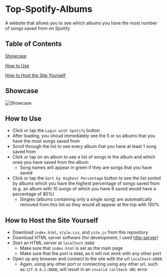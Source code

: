 # Top-Spotify-Albums
A website that allows you to see which albums you have the most number of songs saved from on Spotify 

## Table of Contents
[Showcase](#Showcase)

[How to Use](#How_To_Use)

[How to Host the Site Yourself](#How_to_Host)

<a name="Showcase"/>

## Showcase
![Showcase](https://i.imgur.com/h9hsHKn.png)

<a name="How_To_Use"/>

## How to Use
- Click or tap the `Login with Spotify` button
- After loading, you shoud immediately see the 5 or so albums that you have the most songs saved from
- Scroll through the list to see every album that you have at least 1 song saved from
- Click or tap on an album to see a list of songs in the album and which ones you have saved from the album
  - Song names will appear in green if they are songs that you have saved
- Click or tap the `Sort by Highest Percentage` button to see the list sorted by albums which you have the highest percentage of songs saved from (e.g. an album with 10 songs of which you have 8 saved would have a percentage of 80%)
  - Singles (albums containing only a single song) are automatically removed from this list as they would all appear at the top with 100%
  
<a name="How_to_Host"/>
  
## How to Host the Site Yourself

- Download `index.html`, `style.css`, and `site.js` from this repository
- Download HTML server software (for development, I used [http-server](https://github.com/http-party/http-server))
- Start an HTML server at `localhost:8888`
  - Make sure that `index.html` is set as the main page
  - Make sure that the port is `8888`, as it will not work with any other port
- Open up any browser and connect to the site with the url `localhost:8888`
  - Again, using any other port or connecting using any other url, such as `127.0.0.1:8888`, will result in an `invalid callback URL` error
